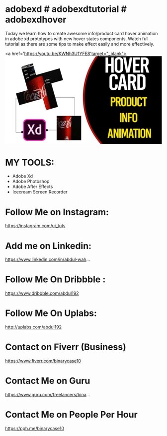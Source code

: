 # adobexd # adobexdtutorial # adobexdhover

Today we learn how to create awesome info/product card hover animation in adobe xd prototypes with new hover states components. Watch full tutorial as there are some tips to make effect easily and more effectively.

<a href='https://youtu.be/KWNh3U1YFE8'target="_blank"><img src='https://github.com/its-abdul-wahab/hover-card-animation-info-/blob/master/hover-card-thumbnail.png?raw=true'></a>

# MY TOOLS:
- Adobe Xd
- Adobe Photoshop
- Adobe After Effects
- Icecream Screen Recorder


# Follow Me on Instagram: 
https://instagram.com/ui_tuts

# Add me on Linkedin: 
https://www.linkedin.com/in/abdul-wah...

# Follow Me On Dribbble : 
https://www.dribbble.com/abdul192

# Follow Me On Uplabs:
http://uplabs.com/abdul192

# Contact on Fiverr (Business)
https://www.fiverr.com/binarycase10

# Contact Me on Guru
https://www.guru.com/freelancers/bina...

# Contact Me on People Per Hour
https://pph.me/binarycase10
